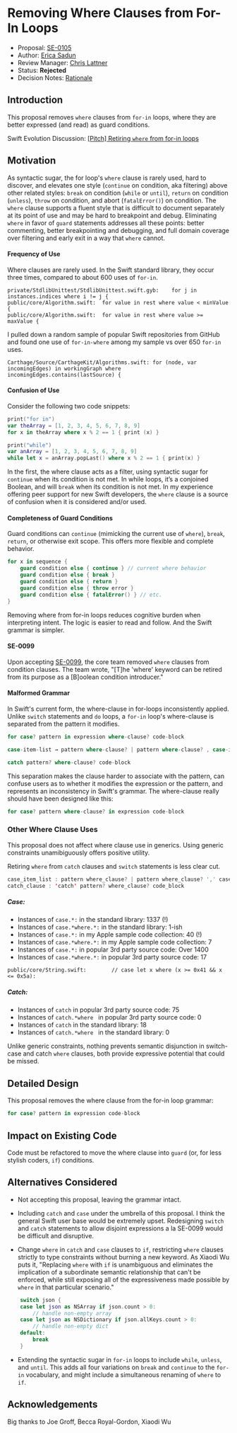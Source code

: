 # Removing Where Clauses from For-In Loops

* Proposal: [SE-0105](0105-remove-where-from-forin-loops.md)
* Author: [Erica Sadun](https://github.com/erica)
* Review Manager: [Chris Lattner](https://github.com/lattner)
* Status: **Rejected**
* Decision Notes: [Rationale](https://forums.swift.org/t/rejected-se-0105-removing-where-clauses-from-for-in-loops/3205)

## Introduction

This proposal removes `where` clauses from `for-in` loops, where they are better expressed (and read) as guard conditions.

Swift Evolution Discussion: [\[Pitch\] Retiring `where` from for-in loops](https://forums.swift.org/t/pitch-retiring-where-from-for-in-loops/2926)

## Motivation

As syntactic sugar, the for loop's `where` clause is rarely used, hard to discover, and elevates one style (`continue` on condition, aka filtering) above other related styles: `break` on condition (`while` or `until`), `return` on condition (`unless`), `throw` on condition, and abort (`fatalError()`) on condition. The `where` clause supports a fluent style that is difficult to document separately at its point of use and may be hard to breakpoint and debug. Eliminating `where` in favor of `guard` statements addresses all these points: better commenting, better breakpointing and debugging, and full domain coverage over filtering and early exit in a way that `where` cannot.

#### Frequency of Use

Where clauses are rarely used. In the Swift standard library, they occur three times, compared to about 600 uses of `for-in`.

```
private/StdlibUnittest/StdlibUnittest.swift.gyb:    for j in instances.indices where i != j {
public/core/Algorithm.swift:  for value in rest where value < minValue {
public/core/Algorithm.swift:  for value in rest where value >= maxValue {
```

I pulled down a random sample of popular Swift repositories from GitHub and found one use of `for-in-where` among my sample vs over 650 `for-in` uses.

```
Carthage/Source/CarthageKit/Algorithms.swift: for (node, var incomingEdges) in workingGraph where incomingEdges.contains(lastSource) {
```

#### Confusion of Use

Consider the following two code snippets:

```swift
print("for in")
var theArray = [1, 2, 3, 4, 5, 6, 7, 8, 9]
for x in theArray where x % 2 == 1 { print (x) }

print("while")
var anArray = [1, 2, 3, 4, 5, 6, 7, 8, 9]
while let x = anArray.popLast() where x % 2 == 1 { print(x) }
```

In the first, the where clause acts as a filter, using syntactic sugar for `continue` when its condition is not met. In while loops, it’s a conjoined Boolean, and will `break` when its condition is not met. In my experience offering peer support for new Swift developers, the `where` clause is a source of confusion when it is considered and/or used.

#### Completeness of Guard Conditions

Guard conditions can `continue` (mimicking the current use of `where`), `break`, `return`, or otherwise exit scope. This offers more flexible and complete behavior.

```swift
for x in sequence {
    guard condition else { continue } // current where behavior
    guard condition else { break } 
    guard condition else { return } 
    guard condition else { throw error } 
    guard condition else { fatalError() } // etc.
}
```

Removing where from for-in loops reduces cognitive burden when interpreting intent. The logic is easier to read and follow. And the Swift grammar is simpler. 

#### SE-0099

Upon accepting [SE-0099](0099-conditionclauses.md), the core team removed `where` clauses from condition clauses. The team wrote, "[T]he 'where' keyword can be retired from its purpose as a [B]oolean condition introducer." 

#### Malformed Grammar

In Swift's current form, the where-clause in for-loops inconsistently applied. Unlike `switch` statements and `do` loops, a `for-in` loop's where-clause is separated from the pattern it modifies.

```swift
for case? pattern in expression where-clause? code-block

case-item-list → pattern where-clause? | pattern where-clause? , case-item-list

catch pattern? where-clause? code-block
```

This separation makes the clause harder to associate with the pattern, can confuse users as to whether it modifies the expression or the pattern, and represents an inconsistency in Swift's grammar. The where-clause really should have been designed like this:

```swift
for case? pattern where-clause? in expression code-block
```

### Other Where Clause Uses

This proposal does not affect where clause use in generics. Using generic constraints unamibiguously offers positive utility.

Retiring `where` from `catch` clauses and `switch` statements is less clear cut. 

```swift
case_item_list : pattern where_clause? | pattern where_clause? ',' case_item_list
catch_clause : 'catch' pattern? where_clause? code_block
```

##### Case:

* Instances of `case.*:` in the standard library: 1337 (!)
* Instances of `case.*where.*:` in the standard library: 1-ish
* Instances of `case.*:` in my Apple sample code collection: 40 (!)
* Instances of `case.*where.*:` in my Apple sample code collection: 7
* Instances of `case.*:` in popular 3rd party source code: Over 1400
* Instances of `case.*where.*:` in popular 3rd party source code: 17

```
public/core/String.swift:        // case let x where (x >= 0x41 && x <= 0x5a):
```

##### Catch:

* Instances of `catch` in popular 3rd party source code: 75
* Instances of `catch.*where ` in popular 3rd party source code: 0
* Instances of `catch` in the standard library: 18
* Instances of `catch.*where ` in the standard library: 0

Unlike generic constraints, nothing prevents semantic disjunction in switch-case and catch `where` clauses, both provide expressive potential that could be missed.

## Detailed Design

This proposal removes the where clause from the for-in loop grammar:

```swift
for case? pattern in expression code-block
```

## Impact on Existing Code

Code must be refactored to move the where clause into `guard` (or, for less stylish coders, `if`) conditions.

## Alternatives Considered

* Not accepting this proposal, leaving the grammar intact.

* Including `catch` and `case` under the umbrella of this proposal. I think the general Swift user base would be extremely upset. Redesigning `switch` and `catch` statements to allow disjoint expressions a la SE-0099 would be difficult and disruptive. 

* Change `where` in `catch` and `case` clauses to `if`, restricting `where` clauses strictly to type constraints without  burning a new keyword. As Xiaodi Wu puts it, "Replacing `where` with `if` is unambiguous and eliminates the implication of a subordinate semantic relationship that can't be enforced, while still exposing all of the expressiveness made possible by `where` in that particular scenario."

```swift
    switch json {
    case let json as NSArray if json.count > 0:
        // handle non-empty array
    case let json as NSDictionary if json.allKeys.count > 0:
        // handle non-empty dict
    default:
        break
    }
```
* Extending the syntactic sugar in `for-in` loops to include `while`, `unless`, and `until`. This adds all four variations on `break` and `continue` to the `for-in` vocabulary, and might include a simultaneous renaming of `where` to `if`.

## Acknowledgements

Big thanks to Joe Groff, Becca Royal-Gordon, Xiaodi Wu

